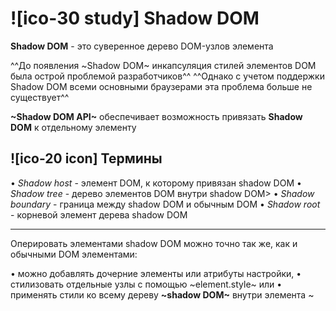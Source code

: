 # ![ico-30 study] Shadow DOM

**Shadow DOM** - это суверенное дерево DOM-узлов элемента

^^До появления ~Shadow DOM~ инкапсуляция стилей элементов DOM была острой проблемой разработчиков^^
^^Однако с учетом поддержки Shadow DOM всеми основными браузерами эта проблема больше не существует^^

**~Shadow DOM API~**  обеспечивает возможность привязать **Shadow DOM** к отдельному элементу

## ![ico-20 icon] Термины

• _Shadow host_ - элемент DOM, к которому привязан shadow DOM
• _Shadow tree_ - дерево элементов DOM внутри shadow DOM>
• _Shadow boundary_ - граница между shadow DOM и обычным DOM
• _Shadow root_ - корневой элемент дерева shadow DOM

_____________________________________

Оперировать элементами shadow DOM можно точно так же, как и обычными DOM элементами:

• можно добавлять дочерние элементы или атрибуты настройки,
• стилизовать отдельные узлы с помощью ~element.style~ или
• применять стили ко всему дереву **~shadow DOM~** внутри элемента ~<style>~

Преимущество заключается в том, что содержимое **~shadow DOM~** инкапсулировано внутри него, и не может отразиться на поведении или стилях других элементов DOM

Кроме того, все свойства элемента, "спрятанные"  в  его **~shadow DOM~**, не могут быть случайно изменены извне

_______________________________________

## ![ico-25 icon] attachShadow()

Добавить элементу его собственный **~shadow DOM~** очень легко
Для этого существует метод **~attachShadow()~**
Метод  **~attachShadow()~**  принимает в качестве аргумента объект опций, который содержит единственную опцию **_~mode~_**
Опция  **_~mode~_**  может иметь значение  **_~'open'~_**  или  **_~'closed'~_**

~~~js
var elem = document.createElement ( 'div' )
elem.attachShadow ( { mode: 'open' } )
~~~

____________________________________________

◘◘![ico-20 cap] ** 1 **◘◘

~~~js
let elem = document.createElement ( 'div' )
document.body.appendChild ( elem )
let shadow = elem.attachShadow ( { mode: 'open' } )
shadow.appendChild (
    ( () => {
        var script = document.createElement ( 'script' )
        script.innerText = `console.log ( "HELLO!" )`
        return script
    })()
)
shadow.appendChild (
    ( () => {
        var pict = document.createElement ( 'img' )
        pict.src = "http://www.radioactiva.cl/wp-content/uploads/2018/05/pikachu.jpg"
        return pict
    })()
)
shadow.appendChild (
    ( () => {
        var style = document.createElement ( 'style' )
        style.textContent = 'img { width: 200px; }'
        return style
    })()
)
~~~


### ![ico-20 icon] mode: 'open'

Значение  **_~open~_**  означает, что ~shadow DOM~  данного элемента будет доступен в контексте страницы через его свойство **~shadowRoot~**

~~~html
▼ <div>
  ▼ #shadow-root ( open )
       <img src="http://www.radioactiva.cl/wp-content/uploads/2018/05/pikachu.jpg">
       <style>img { width: 200px; }</style>
</div>
~~~

**Доступные свойства shadowRoot**

~~~js
console.dir ( elem.shadowRoot )
~~~

~~~~console
▼ #document-fragment
    activeElement: null
    baseURI: "about:blank"
    childElementCount: 2
  ► childNodes: NodeList(2) [img, style]
  ► children: HTMLCollection(2) [img, style]
    delegatesFocus: false
  ► firstChild: img
  ► firstElementChild: img
  ► host: div
    innerHTML: "<img src="http://www.radioactiva.cl/wp-content/uploads/2018/05/pikachu.jpg"><style>img { width: 200px; } </style>"
    isConnected: true
  ► lastChild: style
  ► lastElementChild: style
    mode: "open"
    nextSibling: null
    nodeName: "#document-fragment"
    nodeType: 11
    nodeValue: null
  ► ownerDocument: document
    parentElement: null
    parentNode: null
    pictureInPictureElement: null
    pointerLockElement: null
    previousSibling: null
  ► styleSheets: StyleSheetList {0: CSSStyleSheet, length: 1}
    textContent: "img { width: 200px; }"
  ► __proto__: ShadowRoot
~~~~

### ![ico-20 icon] mode: 'closed'

Значение  **_~closed~_**  делает shadow DOM  данного элемента недоступным для скриптов

При обращении к свойству shadowRoot  элемента  будет возвращено значение  ~null~

**Доступные свойства shadowRoot**

~~~js
console.dir ( elem.shadowRoot ) // null
~~~

___________________________________________________________

[![ico-30 hw] **Упражнения**](https://docs.google.com/forms/d/e/1FAIpQLSdjCWOSAVFqZqcm4sy-q-KBFmd1i2BbfYQ0pcZaqYb9YZyv5w/viewform)
